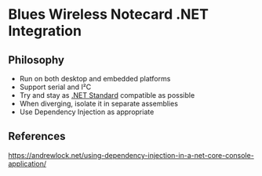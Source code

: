 # Blues Wireless Notecard .NET Integration

## Philosophy

* Run on both desktop and embedded platforms
* Support serial and I²C
* Try and stay as [.NET Standard](https://learn.microsoft.com/en-us/dotnet/standard/net-standard) compatible as possible
* When diverging, isolate it in separate assemblies
* Use Dependency Injection as appropriate

## References

https://andrewlock.net/using-dependency-injection-in-a-net-core-console-application/
